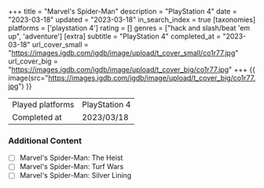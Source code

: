 +++
title = "Marvel's Spider-Man"
description = "PlayStation 4"
date = "2023-03-18"
updated = "2023-03-18"
in_search_index = true
[taxonomies]
platforms = ['playstation 4']
rating = []
genres = ["hack and slash/beat 'em up", 'adventure']
[extra]
subtitle = "PlayStation 4"
completed_at = "2023-03-18"
url_cover_small = "https://images.igdb.com/igdb/image/upload/t_cover_small/co1r77.jpg"
url_cover_big = "https://images.igdb.com/igdb/image/upload/t_cover_big/co1r77.jpg"
+++
{{ image(src="https://images.igdb.com/igdb/image/upload/t_cover_big/co1r77.jpg") }}

|              |            |
| ------------ | ---------- |
| Played platforms    | PlayStation 4 |
| Completed at | 2023/03/18 |


### Additional Content


- [ ] Marvel's Spider-Man: The Heist
- [ ] Marvel's Spider-Man: Turf Wars
- [ ] Marvel's Spider-Man: Silver Lining